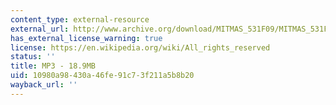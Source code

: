 ```yaml
---
content_type: external-resource
external_url: http://www.archive.org/download/MITMAS_531F09/MITMAS_531F09_lec11.mp3
has_external_license_warning: true
license: https://en.wikipedia.org/wiki/All_rights_reserved
status: ''
title: MP3 - 18.9MB
uid: 10980a98-430a-46fe-91c7-3f211a5b8b20
wayback_url: ''
---
```

